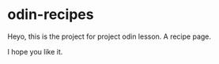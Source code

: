 # odin-recipes

Heyo, this is the project for project odin lesson.
A recipe page.

I hope you like it.
